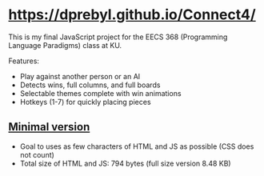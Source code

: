 # https://dprebyl.github.io/Connect4/

This is my final JavaScript project for the EECS 368 (Programming Language Paradigms) class at KU.

Features:
- Play against another person or an AI
- Detects wins, full columns, and full boards
- Selectable themes complete with win animations
- Hotkeys (1-7) for quickly placing pieces

## [Minimal version](https://dprebyl.github.io/Connect4/minimal)
- Goal to uses as few characters of HTML and JS as possible (CSS does not count)
- Total size of HTML and JS: 794 bytes (full size version 8.48 KB)